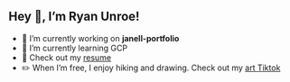 ## Hey 👋, I’m Ryan Unroe!


- 🔭 I’m currently working on **janell-portfolio**
- 🌱 I’m currently learning GCP
- 📝 Check out my [resume](https://drive.google.com/file/d/1XiFYET8EDzwP4pwZgII_kXS4MLzlXq2W/view?usp=sharing)
- ✏️ When I’m free, I enjoy hiking and drawing. Check out my [art Tiktok](https://www.tiktok.com/@.ryan130)
